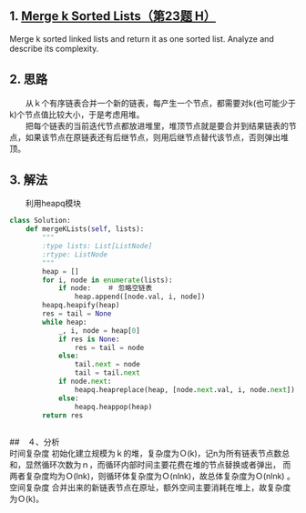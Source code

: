 ## 1. [Merge k Sorted Lists（第23题 H）](https://leetcode.com/problems/merge-k-sorted-lists/description/)

Merge k sorted linked lists and return it as one sorted list. Analyze and describe its complexity.

## 2. 思路
　　从ｋ个有序链表合并一个新的链表，每产生一个节点，都需要对k(也可能少于k)个节点值比较大小，于是考虑用堆。<br>
　　把每个链表的当前迭代节点都放进堆里，堆顶节点就是要合并到结果链表的节点，如果该节点在原链表还有后继节点，则用后继节点替代该节点，否则弹出堆顶。


## 3. 解法
　　利用heapq模块
```python
class Solution:
    def mergeKLists(self, lists):
        """
        :type lists: List[ListNode]
        :rtype: ListNode
        """
        heap = []
        for i, node in enumerate(lists):
            if node:    ＃ 忽略空链表
                heap.append([node.val, i, node])
        heapq.heapify(heap)
        res = tail = None
        while heap:
            _, i, node = heap[0]
            if res is None:
                res = tail = node
            else:
                tail.next = node
                tail = tail.next
            if node.next:     
                heapq.heapreplace(heap, [node.next.val, i, node.next])
            else:
                heapq.heappop(heap)
        return res
        
```

##　４、分析   
时间复杂度   初始化建立规模为ｋ的堆，复杂度为Ｏ(k)，记n为所有链表节点数总和，显然循环次数为ｎ，而循环内部时间主要花费在堆的节点替换或者弹出，
而两者复杂度均为Ｏ(lnk)，则循环体复杂度为Ｏ(nlnk)，故总体复杂度为Ｏ(nlnk) 。<br>
空间复杂度   合并出来的新链表节点在原址，额外空间主要消耗在堆上，故复杂度为Ｏ(k)。

